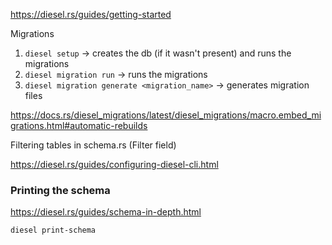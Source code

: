 https://diesel.rs/guides/getting-started

Migrations

1.  `diesel setup` -> creates the db (if it wasn't present) and runs the migrations
2.  `diesel migration run` -> runs the migrations
3. `diesel migration generate <migration_name>` -> generates migration files

https://docs.rs/diesel_migrations/latest/diesel_migrations/macro.embed_migrations.html#automatic-rebuilds

Filtering tables in schema.rs (Filter field)

https://diesel.rs/guides/configuring-diesel-cli.html

### Printing the schema

https://diesel.rs/guides/schema-in-depth.html

```
diesel print-schema
```
